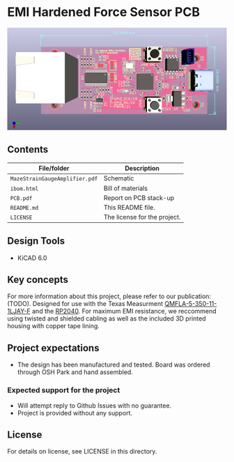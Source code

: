 # EMI Hardened Force Sensor PCB

![](https://github.com/nriaziat/EMI-Hardened-Force-Sensor-PCB/blob/main/Image1.png?raw=true)

<!--- This template should be used if the project contains hardware designs. If the project contains both hardware and software designs, please also refer to software-readme-template.md and incorporate relevant sections. -->

## Contents

<!---List file contents of the project, in table.--->

| File/folder | Description |
|-------------|-------------|
| `MazeStrainGaugeAmplifier.pdf`       | Schematic |
| `ibom.html`       | Bill of materials |
| `PCB.pdf`        | Report on PCB stack-up |
| `README.md` | This README file. |
| `LICENSE`   | The license for the project. |

## Design Tools

* KiCAD 6.0

## Key concepts

For more information about this project, please refer to our publication: (TODO).
Designed for use with the Texas Measurment [QMFLA-5-350-11-1LJAY-F](https://tml.jp/e/product/strain_gauge/mf_list.html) and the [RP2040](https://www.raspberrypi.com/products/rp2040/).
For maximum EMI resistance, we reccommend using twisted and shielded cabling as well as the included 3D printed housing with copper tape lining. 

## Project expectations

* The design has been manufactured and tested. Board was ordered through OSH Park and hand assembled.

### Expected support for the project

<!---If you will reply to issues, please suggest how users should report problems or reach out. Github issues is preferable.--->

* Will attempt reply to Github Issues with no guarantee.
* Project is provided without any support. 

## License

For details on license, see LICENSE in this directory.
